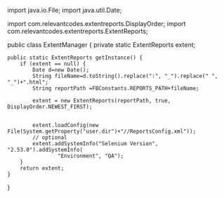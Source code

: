 


import java.io.File;
import java.util.Date;

import com.relevantcodes.extentreports.DisplayOrder;
import com.relevantcodes.extentreports.ExtentReports;

public class ExtentManager {
	private static ExtentReports extent;

	public static ExtentReports getInstance() {
		if (extent == null) {
			Date d=new Date();
			String fileName=d.toString().replace(":", "_").replace(" ", "_")+".html";
			String reportPath =FBConstants.REPORTS_PATH+fileName;
 
			extent = new ExtentReports(reportPath, true, DisplayOrder.NEWEST_FIRST);

			
			extent.loadConfig(new File(System.getProperty("user.dir")+"//ReportsConfig.xml"));
			// optional
			extent.addSystemInfo("Selenium Version", "2.53.0").addSystemInfo(
					"Environment", "QA");
		}
		return extent;
	}
}
